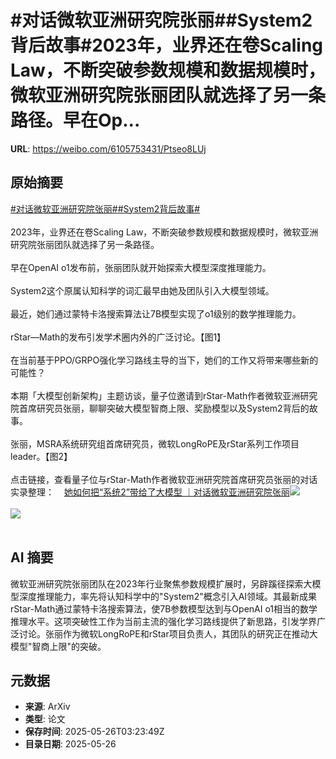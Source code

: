 # #对话微软亚洲研究院张丽##System2背后故事#2023年，业界还在卷Scaling Law，不断突破参数规模和数据规模时，微软亚洲研究院张丽团队就选择了另一条路径。早在Op...

**URL**: https://weibo.com/6105753431/Ptseo8LUj

## 原始摘要

<a href="https://m.weibo.cn/search?containerid=231522type%3D1%26t%3D10%26q%3D%23%E5%AF%B9%E8%AF%9D%E5%BE%AE%E8%BD%AF%E4%BA%9A%E6%B4%B2%E7%A0%94%E7%A9%B6%E9%99%A2%E5%BC%A0%E4%B8%BD%23&amp;extparam=%23%E5%AF%B9%E8%AF%9D%E5%BE%AE%E8%BD%AF%E4%BA%9A%E6%B4%B2%E7%A0%94%E7%A9%B6%E9%99%A2%E5%BC%A0%E4%B8%BD%23" data-hide=""><span class="surl-text">#对话微软亚洲研究院张丽#</span></a><a href="https://m.weibo.cn/search?containerid=231522type%3D1%26t%3D10%26q%3D%23System2%E8%83%8C%E5%90%8E%E6%95%85%E4%BA%8B%23&amp;extparam=%23System2%E8%83%8C%E5%90%8E%E6%95%85%E4%BA%8B%23" data-hide=""><span class="surl-text">#System2背后故事#</span></a><br><br>2023年，业界还在卷Scaling Law，不断突破参数规模和数据规模时，微软亚洲研究院张丽团队就选择了另一条路径。<br><br>早在OpenAI o1发布前，张丽团队就开始探索大模型深度推理能力。<br><br>System2这个原属认知科学的词汇最早由她及团队引入大模型领域。<br><br>最近，她们通过蒙特卡洛搜索算法让7B模型实现了o1级别的数学推理能力。<br><br>rStar—Math的发布引发学术圈内外的广泛讨论。【图1】<br><br>在当前基于PPO/GRPO强化学习路线主导的当下，她们的工作又将带来哪些新的可能性？<br><br>本期「大模型创新架构」主题访谈，量子位邀请到rStar-Math作者微软亚洲研究院首席研究员张丽，聊聊突破大模型智商上限、奖励模型以及System2背后的故事。<br><br>张丽，MSRA系统研究组首席研究员，微软LongRoPE及rStar系列工作项目leader。【图2】<br><br>点击链接，查看量子位与rStar-Math作者微软亚洲研究院首席研究员张丽的对话实录整理：<a href="https://weibo.cn/sinaurl?u=https%3A%2F%2Fmp.weixin.qq.com%2Fs%2Fah3FZc-jbLpo9157Y93yng" data-hide=""><span class="url-icon"><img style="width: 1rem;height: 1rem" src="https://h5.sinaimg.cn/upload/2015/09/25/3/timeline_card_small_web_default.png" referrerpolicy="no-referrer"></span><span class="surl-text">她如何把“系统2”带给了大模型 ｜对话微软亚洲研究院张丽</span></a><img style="" src="https://tvax2.sinaimg.cn/large/006Fd7o3ly1i1rqf0c10ij30u00bmdjb.jpg" referrerpolicy="no-referrer"><br><br><img style="" src="https://tvax3.sinaimg.cn/large/006Fd7o3ly1i1rqf6e1yjj30u00lvq5t.jpg" referrerpolicy="no-referrer"><br><br>

## AI 摘要

微软亚洲研究院张丽团队在2023年行业聚焦参数规模扩展时，另辟蹊径探索大模型深度推理能力，率先将认知科学中的"System2"概念引入AI领域。其最新成果rStar-Math通过蒙特卡洛搜索算法，使7B参数模型达到与OpenAI o1相当的数学推理水平。这项突破性工作为当前主流的强化学习路线提供了新思路，引发学界广泛讨论。张丽作为微软LongRoPE和rStar项目负责人，其团队的研究正在推动大模型"智商上限"的突破。

## 元数据

- **来源**: ArXiv
- **类型**: 论文
- **保存时间**: 2025-05-26T03:23:49Z
- **目录日期**: 2025-05-26
